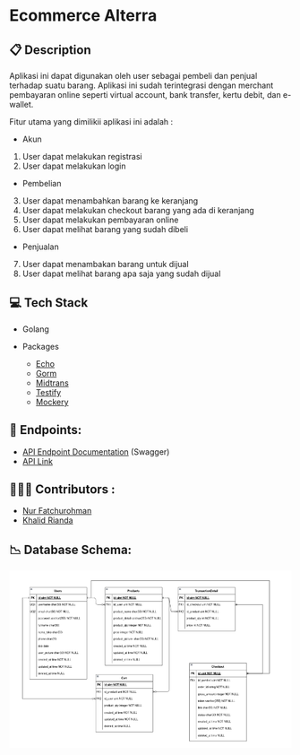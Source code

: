 # Ecommerce Alterra

##  📋 Description

Aplikasi ini dapat digunakan oleh user sebagai pembeli dan penjual terhadap suatu barang. Aplikasi ini sudah terintegrasi dengan merchant pembayaran online
seperti virtual account, bank transfer, kertu debit, dan e-wallet.

Fitur utama yang dimilikii aplikasi ini adalah :
- Akun
1. User dapat melakukan registrasi
2. User dapat melakukan login
- Pembelian
3. User dapat menambahkan barang ke keranjang
4. User dapat melakukan checkout barang yang ada di keranjang
5. User dapat melakukan pembayaran online
6. User dapat melihat barang yang sudah dibeli
- Penjualan
7. User dapat menambakan barang untuk dijual
8. User dapat melihat barang apa saja yang sudah dijual

## :computer:  Tech Stack
- Golang 

- Packages
  - [Echo](https://echo.labstack.com/)
  - [Gorm](https://jinzhu.gitee.io/)
  - [Midtrans](https://midtrans.com/id)
  - [Testify](https://github.com/stretchr/testify)
  - [Mockery](https://github.com/vektra/mockery)



## 📍 Endpoints:
- [API Endpoint Documentation](https://app.swaggerhub.com/apis-docs/khalidrianda/Ecommerce/1.0.0#) (Swagger)
- [API Link](https://ecommerce-alta.online/)

##  👨🏼‍💻 Contributors :
- [Nur Fatchurohman](https://github.com/FaturFawkes)
- [Khalid Rianda](https://github.com/khalidrianda)

##  📉 Database Schema:
![ERD](https://github.com/E-Commerce-App-Team-5/Back-End/blob/main/erd.png)
